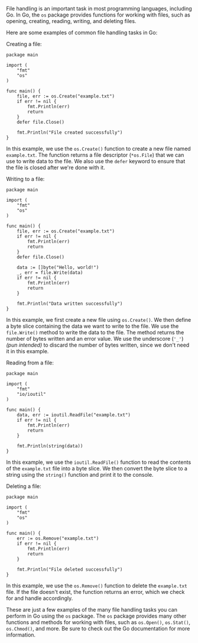 File handling is an important task in most programming languages, including Go. In Go, the `os` package provides functions for working with files, such as opening, creating, reading, writing, and deleting files.

Here are some examples of common file handling tasks in Go:

Creating a file:

```
package main

import (
	"fmt"
	"os"
)

func main() {
	file, err := os.Create("example.txt")
	if err != nil {
		fmt.Println(err)
		return
	}
	defer file.Close()

	fmt.Println("File created successfully")
}
```

In this example, we use the `os.Create()` function to create a new file named `example.txt`. The function returns a file descriptor (`*os.File`) that we can use to write data to the file. We also use the `defer` keyword to ensure that the file is closed after we're done with it.

Writing to a file:

```
package main

import (
	"fmt"
	"os"
)

func main() {
	file, err := os.Create("example.txt")
	if err != nil {
		fmt.Println(err)
		return
	}
	defer file.Close()

	data := []byte("Hello, world!")
	_, err = file.Write(data)
	if err != nil {
		fmt.Println(err)
		return
	}

	fmt.Println("Data written successfully")
}
```

In this example, we first create a new file using `os.Create()`. We then define a byte slice containing the data we want to write to the file. We use the `file.Write()` method to write the data to the file. The method returns the number of bytes written and an error value. We use the underscore (`'_'`) *(pun intended)* to discard the number of bytes written, since we don't need it in this example.

Reading from a file:

```
package main

import (
	"fmt"
	"io/ioutil"
)

func main() {
	data, err := ioutil.ReadFile("example.txt")
	if err != nil {
		fmt.Println(err)
		return
	}

	fmt.Println(string(data))
}
```

In this example, we use the `ioutil.ReadFile()` function to read the contents of the `example.txt` file into a byte slice. We then convert the byte slice to a string using the `string()` function and print it to the console.

Deleting a file:

```
package main

import (
	"fmt"
	"os"
)

func main() {
	err := os.Remove("example.txt")
	if err != nil {
		fmt.Println(err)
		return
	}

	fmt.Println("File deleted successfully")
}
```

In this example, we use the `os.Remove()` function to delete the `example.txt` file. If the file doesn't exist, the function returns an error, which we check for and handle accordingly.

These are just a few examples of the many file handling tasks you can perform in Go using the `os` package. The `os` package provides many other functions and methods for working with files, such as `os.Open()`, `os.Stat()`, `os.Chmod()`, and more. Be sure to check out the Go documentation for more information.